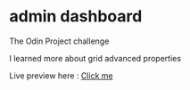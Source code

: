 # admin dashboard
The Odin Project challenge

I learned more about grid advanced properties

Live preview here : <a href="https://starjunxbt.github.io/admindashboard/" target="_blank"> Click me </a>
